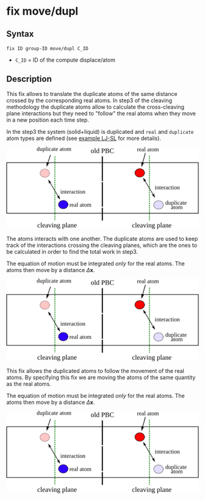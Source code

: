 # fix move/dupl


## Syntax 

```
fix ID group-ID move/dupl C_ID
```

* `C_ID` = ID of the compute displace/atom

## Description

This fix allows to translate the duplicate atoms of the same distance crossed by the corresponding real atoms. In step3 of the cleaving methodology the duplicate atoms allow to calculate the cross-cleaving plane interactions but they need to "follow" the real atoms when they move in a new position each time step. 


In the step3 the system (solid+liquid) is duplicated and `real` and `duplicate` atom types are defined (see [example LJ-SL](example_SL_walls.md) for more details).


![definition](../figs/dupl1.png "Definition of duplicate atoms")


The atoms interacts with one another. The duplicate atoms are used to keep track of the interactions crossing the cleaving planes, which are the ones to be calculated in order to find the total work in step3. 

The equation of motion must be integrated _only_ for the real atoms. The atoms then move by a distance $\Delta \mathbf{x}$.

![move](../figs/dupl1.png "Move the real atoms")


This fix allows the duplicated atoms to follow the movement of the real atoms. By specifying this fix we are moving the atoms of the same quantity as the real atoms.


The equation of motion must be integrated _only_ for the real atoms. The atoms then move by a distance $\Delta \mathbf{x}$.

![move](../figs/dupl1.png "Move the real atoms")


```{footbibliography}

```
